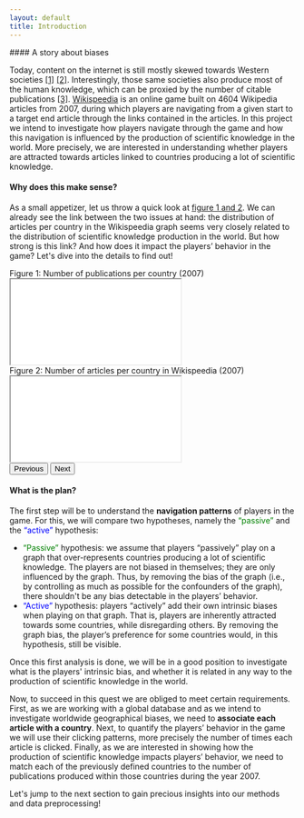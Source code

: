 ```yaml
---
layout: default
title: Introduction
---
```


<div class="row row-cols-1">

<div class="col mb-4">
<div class="card shadow" data-aos="fade-up">
<div class="content p-4" markdown="1">
#### A story about biases

Today, content on the internet is still mostly skewed towards Western societies [[1]](https://upload.wikimedia.org/wikipedia/commons/4/4a/Decolonizing_Wikipedia.pdf) [[2]](https://www.theguardian.com/commentisfree/2017/oct/05/internet-white-western-google-wikipedia-skewed#:~:text=of%20the%20world.-,For%20the%20first%20time%20in%20history%2C%20we%20are%20creating%20a,skewed%20towards%20rich%2C%20western%20countries.). Interestingly, those same societies also produce most of the human knowledge, which can be proxied by the number of citable publications [[3]](https://www.scimagojr.com/countryrank.php?year=2007&order=it&ord=desc#google_vignette). [Wikispeedia](https://dlab.epfl.ch/wikispeedia/play/) is an online game built on 4604 Wikipedia articles from 2007, during which players are navigating from a given start to a target end article through the links contained in the articles. In this project we intend to investigate how players navigate through the game and how this navigation is influenced by the production of scientific knowledge in the world. More precisely, we are interested in understanding whether players are attracted towards articles linked to countries producing a lot of scientific knowledge.

</div>
</div>
</div>

<div class="col mb-4">
<div class="card shadow" data-aos="fade-up">
<div class="content p-4" markdown="1">

#### Why does this make sense?
As a small appetizer, let us throw a quick look at <a href="#carouselIntro" data-bs-toggle="tooltip" data-bs-title="Details on the data used to create these figures will be presented in the next section">figure 1 and 2</a>. We can already see the link between the two issues at hand: the distribution of articles per country in the Wikispeedia graph seems very closely related to the distribution of scientific knowledge production in the world. But how strong is this link? And how does it impact the players’ behavior in the game? Let's dive into the details to find out!

</div>
</div>
</div>

<div class="col mb-4">
<div class="card shadow" data-aos="fade-up">
<div class="content">
<div id="carouselIntro" class="carousel slide" data-bs-theme="dark">
  <div class="carousel-inner">
    <div class="carousel-item active">
      <div class="graph-title"> Figure 1: Number of publications per country (2007) </div>
      <iframe class="graph" src="{{ 'graphs/intro/publications_intro_map.html' | relative_url }}" ></iframe>
    </div>
    <div class="carousel-item">
      <div class="graph-title"> Figure 2: Number of articles per country in Wikispeedia (2007) </div>
      <iframe class="graph" src="{{ 'graphs/intro/articles_intro_map.html' | relative_url }}" ></iframe>
    </div>
  </div>
  <button class="carousel-control-prev" type="button" data-bs-target="#carouselIntro" data-bs-slide="prev">
    <span class="carousel-control-prev-icon" aria-hidden="true"></span>
    <span class="visually-hidden">Previous</span>
  </button>
  <button class="carousel-control-next" type="button" data-bs-target="#carouselIntro" data-bs-slide="next">
    <span class="carousel-control-next-icon" aria-hidden="true"></span>
    <span class="visually-hidden">Next</span>
  </button>
</div>
</div>
</div>
</div>

<div class="col mb-4">
<div class="card shadow" data-aos="fade-up">
<div class="content p-4" markdown="1">

#### What is the plan?

<p>
        The first step will be to understand the <strong>navigation patterns</strong> of players in the game. For this, we will compare two hypotheses, namely the 
        <span style="color: green;">“passive”</span> and the <span style="color: blue;">“active”</span> hypothesis:
    <ul>
        <li>
            <span style="color: green;">“Passive”</span> hypothesis: we assume that players “passively” play on a graph that over-represents countries producing a lot of scientific knowledge. The players are not biased in themselves; they are only influenced by the graph. Thus, by removing the bias of the graph (i.e., by controlling as much as possible for the confounders of the graph), there shouldn't be any bias detectable in the players’ behavior.
        </li>
        <li>
            <span style="color: blue;">“Active”</span> hypothesis: players “actively” add their own intrinsic biases when playing on that graph. That is, players are inherently attracted towards some countries, while disregarding others. By removing the graph bias, the player’s preference for some countries would, in this hypothesis, still be visible.
        </li>
    </ul>
  </p>

Once this first analysis is done, we will be in a good position to investigate what is the players' intrinsic bias, and whether it is related in any way to the production of scientific knowledge in the world.

Now, to succeed in this quest we are obliged to meet certain requirements. First, as we are working with a global database and as we intend to investigate worldwide geographical biases, we need to <strong>associate each article with a country</strong>. Next, to quantify the players’ behavior in the game we will use their clicking patterns, more precisely the number of times each article is clicked. Finally, as we are interested in showing how the production of scientific knowledge impacts players’ behavior, we need to match each of the previously defined countries to the number of publications produced within those countries during the year 2007. 

Let's jump to the next section to gain precious insights into our methods and data preprocessing!
</div>
</div>
</div>

</div>